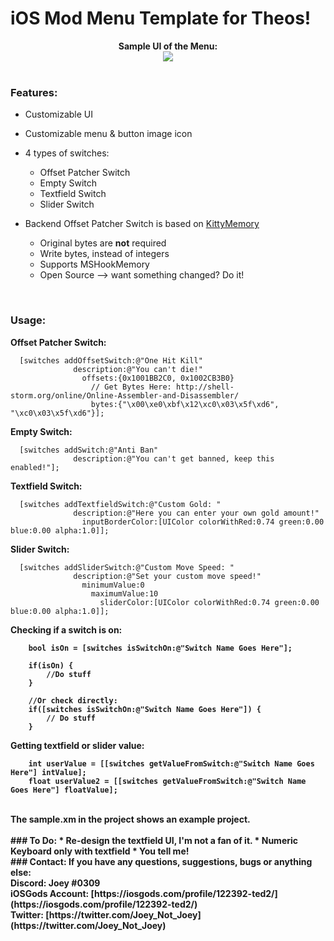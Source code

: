# iOS Mod Menu Template for Theos!

<div style="text-align: center;">
<b>Sample UI of the Menu:</b><br>

<img src="https://i.imgur.com/f20XTb4.png">
</div>

<br>

### Features:
* Customizable UI
* Customizable menu & button image icon
* 4 types of switches:
	* Offset Patcher Switch
	* Empty Switch
	* Textfield Switch
	* Slider Switch

* Backend Offset Patcher Switch is based on [KittyMemory](https://github.com/MJx0/KittyMemory)
	* Original bytes are <b>not</b> required
	* Write bytes, instead of integers
	* Supports MSHookMemory
	* Open Source --> want something changed? Do it!

<br>

### Usage:
<b> Offset Patcher Switch: </b>
```obj-c
  [switches addOffsetSwitch:@"One Hit Kill"
              description:@"You can't die!"
                offsets:{0x1001BB2C0, 0x1002CB3B0}
                  // Get Bytes Here: http://shell-storm.org/online/Online-Assembler-and-Disassembler/
                  bytes:{"\x00\xe0\xbf\x12\xc0\x03\x5f\xd6", "\xc0\x03\x5f\xd6"}];
```

<b> Empty Switch: </b>
```obj-c
  [switches addSwitch:@"Anti Ban"
              description:@"You can't get banned, keep this enabled!"];
```
<b> Textfield Switch: </b>
```obj-c
  [switches addTextfieldSwitch:@"Custom Gold: "
              description:@"Here you can enter your own gold amount!"
                inputBorderColor:[UIColor colorWithRed:0.74 green:0.00 blue:0.00 alpha:1.0]];
```
<b> Slider Switch: </b>
```obj-c
  [switches addSliderSwitch:@"Custom Move Speed: "
              description:@"Set your custom move speed!"
                minimumValue:0
                  maximumValue:10
                    sliderColor:[UIColor colorWithRed:0.74 green:0.00 blue:0.00 alpha:1.0]];  
```
<b> Checking if a switch is on:
```obj-c
	bool isOn = [switches isSwitchOn:@"Switch Name Goes Here"];
    
    if(isOn) {
    	//Do stuff
    }
    
    //Or check directly:
    if([switches isSwitchOn:@"Switch Name Goes Here"]) {
    	// Do stuff
    }
```
<b> Getting textfield or slider value: </b>
```obj-c
	int userValue = [[switches getValueFromSwitch:@"Switch Name Goes Here"] intValue];
    float userValue2 = [[switches getValueFromSwitch:@"Switch Name Goes Here"] floatValue];
```

<br>
The sample.xm in the project shows an example project.
<br>
<br>
### To Do:
* Re-design the textfield UI, I'm not a fan of it.
* Numeric Keyboard only with textfield
* You tell me!

<br>
### Contact:
If you have any questions, suggestions, bugs or anything else:
<br> <b>Discord:</b> Joey #0309
<br><b>iOSGods Account:</b> [https://iosgods.com/profile/122392-ted2/](https://iosgods.com/profile/122392-ted2/)
<br><b>Twitter:</b> [https://twitter.com/Joey_Not_Joey](https://twitter.com/Joey_Not_Joey)

